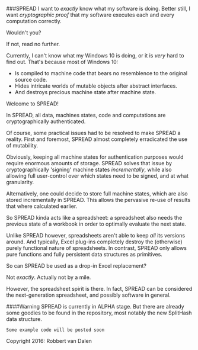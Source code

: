 ###SPREAD
I want to *exactly* know what my software is doing. Better still, I want *cryptographic proof* that my software executes each and every computation correctly.

Wouldn't you?

If not, read no further.

Currently, I can't know what my Windows 10 is doing, or it is *very* hard to find out. That's because most of Windows 10:

* Is compiled to machine code that bears no resemblence to the original source code.
* Hides intricate worlds of mutable objects after abstract interfaces.
* And destroys precious machine state after machine state.

Welcome to SPREAD!

In SPREAD, all data, machines states, code and computations are cryptographically authenticated.

Of course, some practical issues had to be resolved to make SPREAD a reality. First and  foremost, SPREAD almost completely erradicated the use of mutability.

Obviously, keeping all machine states for authentication purposes would require enormous amounts of storage. SPREAD solves that issue by cryptographically 'signing' machine states *incrementally*, while also allowing full user-control over which states need to be signed, and at what granularity.

Alternatively, one could decide to store full machine states, which are also stored incrementally in SPREAD. This allows the pervasive re-use of results that where calculated earlier.

So SPREAD kinda acts like a spreadsheet: a spreadsheet also needs the previous state of a workbook in order to optimally evaluate the next state. 

Unlike SPREAD however, spreadsheets aren't able to keep *all* its versions around. And typically, Excel plug-ins completely destroy the (otherwise) purely functional nature of spreadsheets. In contrast, SPREAD only allows pure functions and fully persistent data structures as primitives.

So can SPREAD be used as a drop-in Excel replacement?

Not *exactly*. Actually not by a mile.

However, the spreadsheet spirit is there. In fact, SPREAD can be considered the next-generation spreadsheet, and possibly software in general.

####Warning
SPREAD is currently in ALPHA stage. But there are already some goodies to be found in the repository, most notably the new SplitHash data structure.
```
Some example code will be posted soon
```
Copyright 2016: Robbert van Dalen











